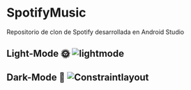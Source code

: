 # SpotifyMusic
Repositorio de clon de Spotify desarrollada en Android Studio

## Light-Mode 🌞 ![lightmode](https://user-images.githubusercontent.com/41756950/153691264-b2084b85-8b88-411e-b2b8-2c8d2ecc88c6.png)

## Dark-Mode 🌚 ![Constraintlayout](https://user-images.githubusercontent.com/41756950/153689206-39a72e0b-2259-4bc2-b95b-1e6296ef8e96.png)


